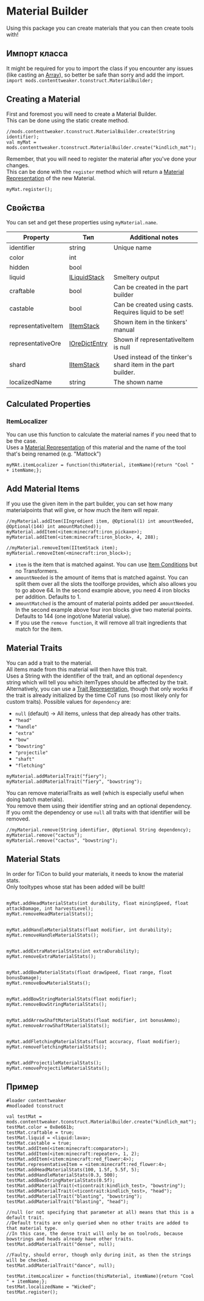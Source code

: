 # Material Builder

Using this package you can create materials that you can then create tools with!

## Импорт класса
It might be required for you to import the class if you encounter any issues (like casting an [Array](/AdvancedFunctions/Arrays_and_Loops/)), so better be safe than sorry and add the import.  
`import mods.contenttweaker.tconstruct.MaterialBuilder;`

## Creating a Material

First and foremost you will need to create a Material Builder.  
This can be done using the static create method.

```zenscript
//mods.contenttweaker.tconstruct.MaterialBuilder.create(String identifier);
val myMat = mods.contenttweaker.tconstruct.MaterialBuilder.create("kindlich_mat");
```

Remember, that you will need to register the material after you've done your changes.  
This can be done with the `register` method which will return a [Material Representation](/Mods/ContentTweaker/Tinkers_Construct/Material/) of the new Material.
```zenscript
myMat.register();
```

## Свойства

You can set and get these properties using `myMaterial.name`.

| Property           | Тип                                              | Additional notes                                             |
| ------------------ | ------------------------------------------------ | ------------------------------------------------------------ |
| identifier         | string                                           | Unique name                                                  |
| color              | int                                              |                                                              |
| hidden             | bool                                             |                                                              |
| liquid             | [ILiquidStack](/Vanilla/Liquids/ILiquidStack/)   | Smeltery output                                              |
| craftable          | bool                                             | Can be created in the part builder                           |
| castable           | bool                                             | Can be created using casts. Requires liquid to be set!       |
| representativeItem | [IItemStack](/Vanilla/Items/IItemStack/)         | Shown item in the tinkers' manual                            |
| representativeOre  | [IOreDictEntry](/Vanilla/OreDict/IOreDictEntry/) | Shown if representativeItem is null                          |
| shard              | [IItemStack](/Vanilla/Items/IItemStack/)         | Used instead of the tinker's shard item in the part builder. |
| localizedName      | string                                           | The shown name                                               |


## Calculated Properties
### ItemLocalizer
You can use this function to calculate the material names if you need that to be the case.  
Uses a [Material Representation](/Mods/ContentTweaker/Tinkers_Construct/Material/) of this material and the name of the tool that's being renamed (e.g. "Mattock")
```zenscript
myMAt.itemLocalizer = function(thisMaterial, itemName){return "Cool " + itemName;};
```

## Add Material Items
If you use the given item in the part builder, you can set how many materialpoints that will give, or how much the item will repair.
```zenscript
//myMaterial.addItem(IIngredient item, @Optional(1) int amountNeeded, @Optional(144) int amountMatched));
myMaterial.addItem(<item:minecraft:iron_pickaxe>);
myMaterial.addItem(<item:minecraft:iron_block>, 4, 288);

//myMaterial.removeItem(IItemStack item);
myMaterial.removeItem(<minecraft:iron_block>);
```

- `item` is the item that is matched against. You can use [Item Conditions](/Vanilla/Items/Item_Conditions/) but no Transformers.
- `amountNeeded` is the amount of items that is matched against. You can split them over all the slots the toolforge provides, which also allows you to go above 64. In the second example above, you need 4 iron blocks per addition. Defaults to 1.
- `amountMatched` is the amount of material points added per `amountNeeded`. In the second example above four iron blocks give two material points. Defaults to 144 (one ingot/one Material value).
- If you use the `remove function`, it will remove all trait ingredients that match for the item.


## Material Traits

You can add a trait to the material.  
All items made from this material will then have this trait.  
Uses a String with the identifier of the trait, and an optional `dependency` string which will tell you which itemTypes should be affected by the trait.  
Alternatively, you can use a [Trait Representation](/Mods/ContentTweaker/Tinkers_Construct/Trait/), though that only works if the trait is already initialized by the time CoT runs (so most likely only for custom traits). Possible values for `dependency` are:

- `null` (default) → All items, unless that dep already has other traits.
- `"head"`
- `"handle"`
- `"extra"`
- `"bow"`
- `"bowstring"`
- `"projectile"`
- `"shaft"`
- `"fletching"`

```zenscript
myMaterial.addMaterialTrait("fiery");
myMaterial.addMaterialTrait("fiery", "bowstring");
```

You can remove materialTraits as well (which is especially useful when doing batch materials).  
You remove them using their identifier string and an optional dependency.  
If you omit the dependency or use `null` all traits with that identifier will be removed.
```zenscript
//myMaterial.remove(String identifier, @Optional String dependency);
myMaterial.remove("cactus");
myMaterial.remove("cactus", "bowstring");
```

## Material Stats

In order for TiCon to build your materials, it needs to know the material stats.  
Only tooltypes whose stat has been added will be built!
```zenscript

myMat.addHeadMaterialStats(int durability, float miningSpeed, float attackDamage, int harvestLevel);
myMat.removeHeadMaterialStats();


myMat.addHandleMaterialStats(float modifier, int durability);
myMat.removeHandleMaterialStats();


myMat.addExtraMaterialStats(int extraDurability);
myMat.removeExtraMaterialStats();


myMat.addBowMaterialStats(float drawSpeed, float range, float bonusDamage);
myMat.removeBowMaterialStats();


myMat.addBowStringMaterialStats(float modifier);
myMat.removeBowStringMaterialStats();


myMat.addArrowShaftMaterialStats(float modifier, int bonusAmmo);
myMat.removeArrowShaftMaterialStats();


myMat.addFletchingMaterialStats(float accuracy, float modifier);
myMat.removeFletchingMaterialStats();


myMat.addProjectileMaterialStats();
myMat.removeProjectileMaterialStats();
```


## Пример
```zenscript
#loader contenttweaker
#modloaded tconstruct

val testMat = mods.contenttweaker.tconstruct.MaterialBuilder.create("kindlich_mat");
testMat.color = 0x8e661b;
testMat.craftable = true;
testMat.liquid = <liquid:lava>;
testMat.castable = true;
testMat.addItem(<item:minecraft:comparator>);
testMat.addItem(<item:minecraft:repeater>, 1, 2);
testMat.addItem(<item:minecraft:red_flower:4>);
testMat.representativeItem = <item:minecraft:red_flower:4>;
testMat.addHeadMaterialStats(100, 1.5f, 5.5f, 5);
testMat.addHandleMaterialStats(0.3, 500);
testMat.addBowStringMaterialStats(0.5f);
testMat.addMaterialTrait(<ticontrait:kindlich_test>, "bowstring");
testMat.addMaterialTrait(<ticontrait:kindlich_test>, "head");
testMat.addMaterialTrait("blasting", "bowstring");
testMat.addMaterialTrait("blasting", "head");

//null (or not specifying that parameter at all) means that this is a default trait.
//Default traits are only queried when no other traits are added to that material type.
//In this case, the dense trait will only be on toolrods, because bowstrings and heads already have other traits.
testMat.addMaterialTrait("dense", null);

//Faulty, should error, though only during init, as then the strings will be checked.
testMat.addMaterialTrait("dance", null);

testMat.itemLocalizer = function(thisMaterial, itemName){return "Cool " + itemName;};
testMat.localizedName = "Wicked";
testMat.register();
```